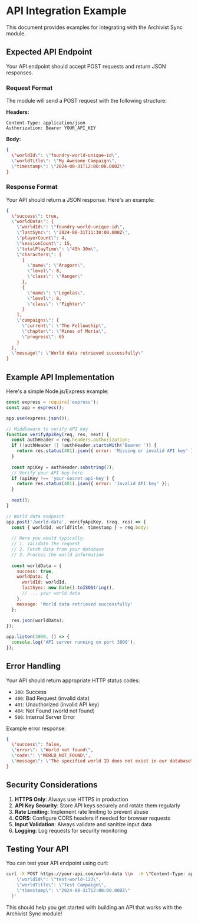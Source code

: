 # API Integration Example

This document provides examples for integrating with the Archivist Sync module.

## Expected API Endpoint

Your API endpoint should accept POST requests and return JSON responses.

### Request Format

The module will send a POST request with the following structure:

**Headers:**
```
Content-Type: application/json
Authorization: Bearer YOUR_API_KEY
```

**Body:**
```json
{
  \"worldId\": \"foundry-world-unique-id\",
  \"worldTitle\": \"My Awesome Campaign\",
  \"timestamp\": \"2024-08-31T12:00:00.000Z\"
}
```

### Response Format

Your API should return a JSON response. Here's an example:

```json
{
  \"success\": true,
  \"worldData\": {
    \"worldId\": \"foundry-world-unique-id\",
    \"lastSync\": \"2024-08-31T11:30:00.000Z\",
    \"playerCount\": 4,
    \"sessionCount\": 15,
    \"totalPlayTime\": \"45h 30m\",
    \"characters\": [
      {
        \"name\": \"Aragorn\",
        \"level\": 8,
        \"class\": \"Ranger\"
      },
      {
        \"name\": \"Legolas\",
        \"level\": 8,
        \"class\": \"Fighter\"
      }
    ],
    \"campaigns\": {
      \"current\": \"The Fellowship\",
      \"chapter\": \"Mines of Moria\",
      \"progress\": 65
    }
  },
  \"message\": \"World data retrieved successfully\"
}
```

## Example API Implementation

Here's a simple Node.js/Express example:

```javascript
const express = require('express');
const app = express();

app.use(express.json());

// Middleware to verify API key
function verifyApiKey(req, res, next) {
  const authHeader = req.headers.authorization;
  if (!authHeader || !authHeader.startsWith('Bearer ')) {
    return res.status(401).json({ error: 'Missing or invalid API key' });
  }
  
  const apiKey = authHeader.substring(7);
  // Verify your API key here
  if (apiKey !== 'your-secret-api-key') {
    return res.status(401).json({ error: 'Invalid API key' });
  }
  
  next();
}

// World data endpoint
app.post('/world-data', verifyApiKey, (req, res) => {
  const { worldId, worldTitle, timestamp } = req.body;
  
  // Here you would typically:
  // 1. Validate the request
  // 2. Fetch data from your database
  // 3. Process the world information
  
  const worldData = {
    success: true,
    worldData: {
      worldId: worldId,
      lastSync: new Date().toISOString(),
      // ... your world data
    },
    message: 'World data retrieved successfully'
  };
  
  res.json(worldData);
});

app.listen(3000, () => {
  console.log('API server running on port 3000');
});
```

## Error Handling

Your API should return appropriate HTTP status codes:

- `200`: Success
- `400`: Bad Request (invalid data)
- `401`: Unauthorized (invalid API key)
- `404`: Not Found (world not found)
- `500`: Internal Server Error

Example error response:

```json
{
  \"success\": false,
  \"error\": \"World not found\",
  \"code\": \"WORLD_NOT_FOUND\",
  \"message\": \"The specified world ID does not exist in our database\"
}
```

## Security Considerations

1. **HTTPS Only**: Always use HTTPS in production
2. **API Key Security**: Store API keys securely and rotate them regularly
3. **Rate Limiting**: Implement rate limiting to prevent abuse
4. **CORS**: Configure CORS headers if needed for browser requests
5. **Input Validation**: Always validate and sanitize input data
6. **Logging**: Log requests for security monitoring

## Testing Your API

You can test your API endpoint using curl:

```bash
curl -X POST https://your-api.com/world-data \\n  -H \"Content-Type: application/json\" \\n  -H \"Authorization: Bearer your-api-key\" \\n  -d '{
    \"worldId\": \"test-world-123\",
    \"worldTitle\": \"Test Campaign\",
    \"timestamp\": \"2024-08-31T12:00:00.000Z\"
  }'
```

This should help you get started with building an API that works with the Archivist Sync module!